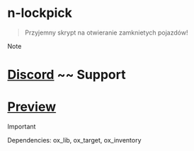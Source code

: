 # n-lockpick

> Przyjemny skrypt na otwieranie zamknietych pojazdów!

> [!NOTE]
> # [Discord](https://discord.gg/bq69BfWDnH)  ~~ Support
> # [Preview]()

> [!IMPORTANT]
> Dependencies:
> ox_lib,
> ox_target,
> ox_inventory
